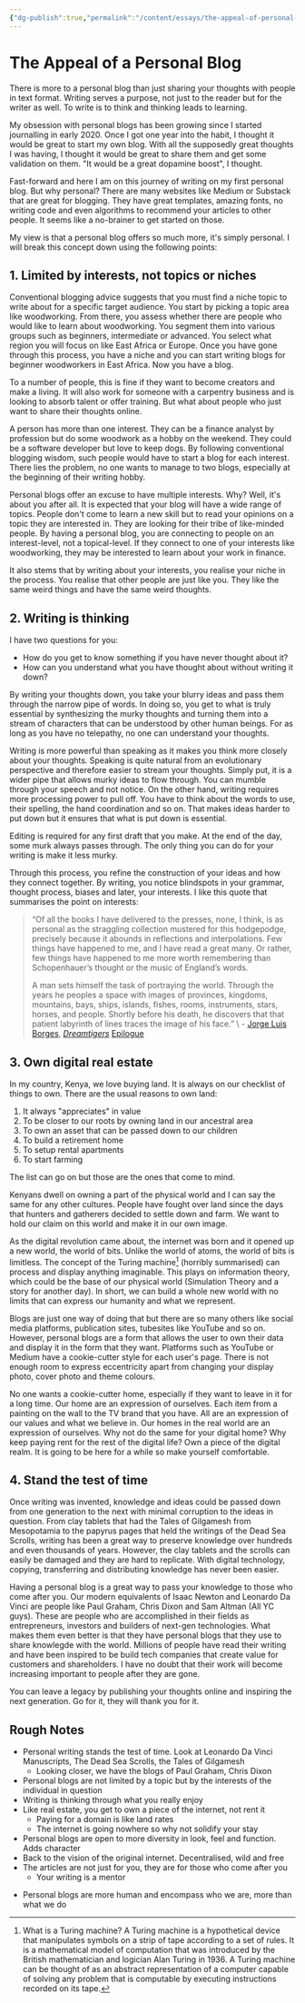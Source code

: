 ```yaml
---
{"dg-publish":true,"permalink":"/content/essays/the-appeal-of-personal-blogs/","noteIcon":"2"}
---
```


# The Appeal of a Personal Blog

There is more to a personal blog than just sharing your thoughts with people in text format. Writing serves a purpose, not just to the reader but for the writer as well. To write is to think and thinking leads to learning.

My obsession with personal blogs has been growing since I started journalling in early 2020. Once I got one year into the habit, I thought it would be great to start my own blog. With all the supposedly great thoughts I was having, I thought it would be great to share them and get some validation on them. "It would be a great dopamine boost", I thought.

Fast-forward and here I am on this journey of writing on my first personal blog. But why personal? There are many websites like Medium or Substack that are great for blogging. They have great templates, amazing fonts, no writing code and even algorithms to recommend your articles to other people. It seems like a no-brainer to get started on those. 

My view is that a personal blog offers so much more, it's simply personal. I will break this concept down using the following points:

## 1. Limited by interests, not topics or niches
Conventional blogging advice suggests that you must find a niche topic to write about for a specific target audience. You start by picking a topic area like woodworking. From there, you assess whether there are people who would like to learn about woodworking. You segment them into various groups such as beginners, intermediate or advanced. You select what region you will focus on like East Africa or Europe. Once you have gone through this process, you have a niche and you can start writing blogs for beginner woodworkers in East Africa. Now you have a blog.

To a number of people, this is fine if they want to become creators and make a living. It will also work for someone with a carpentry business and is looking to absorb talent or offer training. But what about people who just want to share their thoughts online.

A person has more than one interest. They can be a finance analyst by profession but do some woodwork as a hobby on the weekend. They could be a software developer but love to keep dogs. By following conventional blogging wisdom, such people would have to start a blog for each interest. There lies the problem, no one wants to manage to two blogs, especially at the beginning of their writing hobby.

Personal blogs offer an excuse to have multiple interests. Why? Well, it's about you after all. It is expected that your blog will have a wide range of topics. People don't come to learn a new skill but to read your opinions on a topic they are interested in. They are looking for their tribe of like-minded people. By having a personal blog, you are connecting to people on an interest-level, not a topical-level. If they connect to one of your interests like woodworking, they may be interested to learn about your work in finance.

It also stems that by writing about your interests, you realise your niche in the process. You realise that other people are just like you. They like the same weird things and have the same weird thoughts. 

## 2. Writing is thinking
I have two questions for you:
- How do you get to know something if you have never thought about it? 
- How can you understand what you have thought about without writing it down?

By writing your thoughts down, you take your blurry ideas and pass them through the narrow pipe of words. In doing so, you get to what is truly essential by synthesizing the murky thoughts and turning them into a stream of characters that can be understood by other human beings. For as long as you have no telepathy, no one can understand your thoughts.

Writing is more powerful than speaking as it makes you think more closely about your thoughts. Speaking is quite natural from an evolutionary perspective and therefore easier to stream your thoughts. Simply put, it is a wider pipe that allows murky ideas to flow through. You can mumble through your speech and not notice. On the other hand, writing requires more processing power to pull off. You have to think about the words to use, their spelling, the hand coordination and so on. That makes ideas harder to put down but it ensures that what is put down is essential.

Editing is required for any first draft that you make. At the end of the day, some murk always passes through. The only thing you can do for your writing is make it less murky.

Through this process, you refine the construction of your ideas and how they connect together. By writing, you notice blindspots in your grammar, thought process, biases and later, your interests. I like this quote that summarises the point on interests:

> “Of all the books I have delivered to the presses, none, I think, is as personal as the straggling collection mustered for this hodgepodge, precisely because it abounds in reflections and interpolations. Few things have happened to me, and I have read a great many. Or rather, few things have happened to me more worth remembering than Schopenhauer’s thought or the music of England’s words.
> 
> A man sets himself the task of portraying the world. Through the years he peoples a space with images of provinces, kingdoms, mountains, bays, ships, islands, fishes, rooms, instruments, stars, horses, and people. Shortly before his death, he discovers that that patient labyrinth of lines traces the image of his face.”
\ - [Jorge Luis Borges](https://en.wikipedia.org/wiki/Jorge_Luis_Borges "Jorge Luis Borges")⁠, _[Dreamtigers](https://en.wikipedia.org/wiki/Dreamtigers "Dreamtigers")_ [⁠Epilogue](https://www.gwern.net/docs/www/thefloatinglibrary.com/8de9abd7b5a4a796dadc4416ea8e7285a1d6c751.html "(Original URL: https://thefloatinglibrary.com/2008/12/09/dreamtigers-epiloge-j-l-borges/ )")

## 3. Own digital real estate
In my country, Kenya, we love buying land. It is always on our checklist of things to own. There are the usual reasons to own land:
1. It always "appreciates" in value
2. To be closer to our roots by owning land in our ancestral area
3. To own an asset that can be passed down to our children
4. To build a retirement home
5. To setup rental apartments
6. To start farming

The list can go on but those are the ones that come to mind.

Kenyans dwell on owning a part of the physical world and I can say the same for any other cultures. People have fought over land since the days that hunters and gatherers decided to settle down and farm. We want to hold our claim on this world and make it in our own image.

As the digital revolution came about, the internet was born and it opened up a new world, the world of bits. Unlike the world of atoms, the world of bits is limitless. The concept of the Turing machine[^turing] (horribly summarised) can process and display anything imaginable. This plays on information theory, which could be the base of our physical world (Simulation Theory and a story for another day). In short, we can build a whole new world with no limits that can express our humanity and what we represent. 

Blogs are just one way of doing that but there are so many others like social media platforms, publication sites, tubesites like YouTube and so on. However, personal blogs are a form that allows the user to own their data and display it in the form that they want. Platforms such as YouTube or Medium have a cookie-cutter style for each user's page. There is not enough room to express eccentricity apart from changing your display photo, cover photo and theme colours.

No one wants a cookie-cutter home, especially if they want to leave in it for a long time. Our home are an expression of ourselves. Each item from a painting on the wall to the TV brand that you have. All are an expression of our values and what we believe in. Our homes in the real world are an expression of ourselves. Why not do the same for your digital home? Why keep paying rent for the rest of the digital life? Own a piece of the digital realm. It is going to be here for a while so make yourself comfortable.

## 4. Stand the test of time
Once writing was invented, knowledge and ideas could be passed down from one generation to the next with minimal corruption to the ideas in question. From clay tablets that had the Tales of Gilgamesh from Mesopotamia to the papyrus pages that held the writings of the Dead Sea Scrolls, writing has been a great way to preserve knowledge over hundreds and even thousands of years. However, the clay tablets and the scrolls can easily be damaged and they are hard to replicate. With digital technology, copying, transferring and distributing knowledge has never been easier. 

Having a personal blog is a great way to pass your knowledge to those who come after you. Our modern equivalents of Isaac Newton and Leonardo Da Vinci are people like Paul Graham, Chris Dixon and Sam Altman (All YC guys). These are people who are accomplished in their fields as entrepreneurs, investors and builders of next-gen technologies. What makes them even better is that they have personal blogs that they use to share knowlegde with the world. Millions of people have read their writing and have been inspired to be build tech companies that create value for customers and shareholders. I have no doubt that their work will become increasing important to people after they are gone.

You can leave a legacy by publishing your thoughts online and inspiring the next generation. Go for it, they will thank you for it.

## Rough Notes
* Personal writing stands the test of time. Look at Leonardo Da Vinci Manuscripts, The Dead Sea Scrolls, the Tales of Gilgamesh
	* Looking closer, we have the blogs of Paul Graham, Chris Dixon
* Personal blogs are not limited by a topic but by the interests of the individual in question
* Writing is thinking through what you really enjoy
* Like real estate, you get to own a piece of the internet, not rent it
	* Paying for a domain is like land rates
	* The internet is going nowhere so why not solidify your stay
* Personal blogs are open to more diversity in look, feel and function. Adds character
* Back to the vision of the original internet. Decentralised, wild and free
* The articles are not just for you, they are for those who come after you
	* Your writing is a mentor
- Personal blogs are more human and encompass who we are, more than what we do

[^turing]: What is a Turing machine? A Turing machine is a hypothetical device that manipulates symbols on a strip of tape according to a set of rules. It is a mathematical model of computation that was introduced by the British mathematician and logician Alan Turing in 1936. A Turing machine can be thought of as an abstract representation of a computer capable of solving any problem that is computable by executing instructions recorded on its tape.